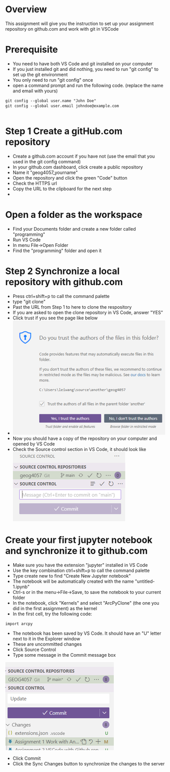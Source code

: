 # Overview
This assignment will give you the instruction to set up your assignment repository on github.com and work with git in VSCode
# Prerequisite
- You need to have both VS Code and git installed on your computer
- If you just installed git and did nothing, you need to run "git config" to set up the git environment
- You only need to run "git config" once
- open a command prompt and run the following code. (replace the name and email with yours)

```
git config --global user.name "John Doe"
git config --global user.email johndoe@example.com


```

# Step 1 Create a gitHub.com repository
- Create a github.com account if you have not (use the email that you used in the git config command)
- In your github.com dashboard, click create a public repository
- Name it "geog4057_yourname"
- Open the repository and click the green "Code" button
- Check the HTTPS url
- Copy the URL to the clipboard for the next step
- 
# Open a folder as the workspace
- Find your Documents folder and create a new folder called "programming"
- Run VS Code
- In menu File->Open Folder
- Find the "programming" folder and open it


# Step 2 Synchronize a local repository with github.com
- Press ctrl+shift+p to call the command palette 
- type "git clone"
- Past the URL from Step 1 to here to clone the respository 
- If you are asked to open the clone repository in VS Code, answer "YES"
- Click trust if you see the page like below
-  ![Alt text](image.png)
-  Now you should have a copy of the repository on your computer and opened by VS Code
-  Check the Source control section in VS Code, it should look like
![Alt text](image-1.png)


# Create your first jupyter notebook and synchronize it to github.com

- Make sure you have the extension "jupyter" installed in VS Code
- Use the key combination ctrl+shift+p to call the command palette
- Type create new to find "Create New Jupyter notebook"
- The notebook will be automatically created with the name "untitled-1.ipynb"
- Ctrl-s or in the menu->File->Save, to save the notebook to your current folder
- In the notebook, click "Kernels" and select "ArcPyClone" (the one you did in the first assignment) as the kernel
-  In the first cell, try the following code:

```
import arcpy

```
- The notebook has been saved by VS Code. It should have an "U" letter next to it in the Explorer window
- These are uncommitted changes
- Click Source Control
- Type some message in the Commit message box

![Alt text](image-2.png)
- Click Commit
- Click the Sync Changes button to synchronize the changes to the server


